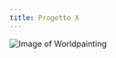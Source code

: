 ```yaml
---
title: Progetto X
---
```

![Image of Worldpainting](https://azamelworlds.github.io/worldbuilding/img/worldpainting.jpg)
